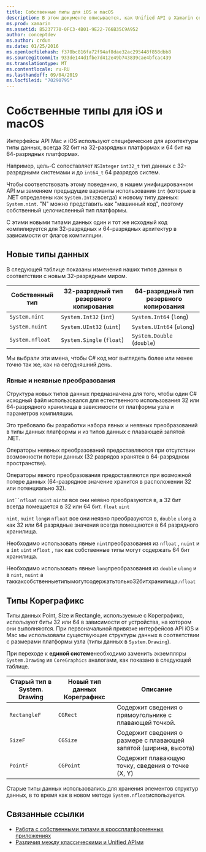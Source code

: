 ```yaml
---
title: Собственные типы для iOS и macOS
description: В этом документе описывается, как Unified API в Xamarin сопоставляет типы .NET с 32-разрядными и 64-разрядными машинными типами по мере необходимости на основе целевой архитектуры компиляции.
ms.prod: xamarin
ms.assetid: B5237770-0FC3-4B01-9E22-766B35C9A952
author: conceptdev
ms.author: crdun
ms.date: 01/25/2016
ms.openlocfilehash: f370bc816fa72f94af8dae32ac295448f858dbb8
ms.sourcegitcommit: 933de144d1fbe7d412e49b743839cae4bfcac439
ms.translationtype: MT
ms.contentlocale: ru-RU
ms.lasthandoff: 09/04/2019
ms.locfileid: "70290795"
---
```

# <a name="native-types-for-ios-and-macos"></a>Собственные типы для iOS и macOS

Интерфейсы API Mac и iOS используют специфические для архитектуры типы данных, всегда 32 бит на 32-разрядных платформах и 64 бит на 64-разрядных платформах.

Например, цель-C сопоставляет `NSInteger` `int32_t` тип данных с 32-разрядными системами и до `int64_t` 64 разрядов систем.

Чтобы соответствовать этому поведению, в нашем унифицированном API мы заменяем предыдущие варианты использования `int` (которые в .NET определены как `System.Int32`всегда) к новому типу данных: `System.nint`. "N" можно представить как "машинный код", поэтому собственный целочисленный тип платформы.

С этими новыми типами данных один и тот же исходный код компилируется для 32-разрядных и 64-разрядных архитектур в зависимости от флагов компиляции.

## <a name="new-data-types"></a>Новые типы данных

В следующей таблице показаны изменения наших типов данных в соответствии с новым 32-разрядным миром.

|Собственный тип|32-разрядный тип резервного копирования|64-разрядный тип резервного копирования|
|--- |--- |--- |
|`System.nint`|`System.Int32` (`int`)|`System.Int64` (`long`)|
|`System.nuint`|`System.UInt32` (`uint`)|`System.UInt64` (`ulong`)|
|`System.nfloat`|`System.Single` (`float`)|`System.Double` (`double`)|

Мы выбрали эти имена, чтобы C# код мог выглядеть более или менее точно так же, как на сегодняшний день.

### <a name="implicit-and-explicit-conversions"></a>Явные и неявные преобразования

Структура новых типов данных предназначена для того, чтобы один C# исходный файл использовался для естественного использования 32 или 64-разрядного хранилища в зависимости от платформы узла и параметров компиляции.

Это требовало бы разработки набора явных и неявных преобразований в типы данных платформы и из типов данных с плавающей запятой .NET.

Операторы неявных преобразований предоставляются при отсутствии возможности потери данных (32 разрядов хранятся в 64-разрядном пространстве).

Операторы явного преобразования предоставляются при возможной потере данных (64-разрядное значение хранится в расположении 32 или потенциально 32).

`int``nfloat` `nuint` `nint`и все они неявно преобразуются в, а 32 бит всегда помещается в 32 или 64 бит. `float` `uint`

`nint`, `nuint` `long`и `nfloat` все они неявно преобразуются в, `double` `ulong` а как 32 или 64 разрядные значения всегда помещаются в 64 разрядного хранилища.

Необходимо использовать явные `nint`преобразования из `nfloat` , `nuint` и в `int` `uint` и`float` , так как собственные типы могут содержать 64 бит хранилища.

Необходимо использовать явные `long`преобразования из `double` `ulong` и в `nint`, `nuint` а таккаксобственныетипымогутсодержатьтолько32битхранилища.`nfloat`

## <a name="coregraphics-types"></a>Типы Кореграфикс

Типы данных Point, Size и Rectangle, используемые с Кореграфикс, используют биты 32 или 64 в зависимости от устройства, на котором они выполняются.  При первоначальной привязке интерфейсов API iOS и Mac мы использовали существующие структуры данных в соответствии с размерами платформы узла (типы данных в `System.Drawing`).

При переходе к **единой системе**необходимо заменить экземпляры `System.Drawing` их `CoreGraphics` аналогами, как показано в следующей таблице.

|Старый тип в System. Drawing|Новый тип данных Кореграфикс|Описание|
|--- |--- |--- |
|`RectangleF`|`CGRect`|Содержит сведения о прямоугольнике с плавающей точкой.|
|`SizeF`|`CGSize`|Содержит сведения о размере с плавающей запятой (ширина, высота)|
|`PointF`|`CGPoint`|Содержит плавающую точку, сведения о точке (X, Y)|

Старые типы данных использовались для хранения элементов структур данных, в то время как в новом методе `System.nfloat`используется.

## <a name="related-links"></a>Связанные ссылки

- [Работа с собственными типами в кроссплатформенных приложениях](~/cross-platform/macios/native-types-cross-platform.md)
- [Различия между классическими и Unified APIми](https://github.com/xamarin/release-notes-archive/blob/master/release-notes/ios/api_changes/classic-vs-unified-8.6.0/index.md)
